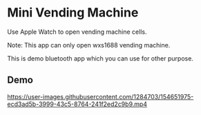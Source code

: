 # Mini Vending Machine

Use Apple Watch to open vending machine cells.

Note: This app can only open wxs1688 vending machine.

This is demo bluetooth app which you can use for other purpose.

## Demo

https://user-images.githubusercontent.com/1284703/154651975-ecd3ad5b-3999-43c5-8764-241f2ed2c9b9.mp4
